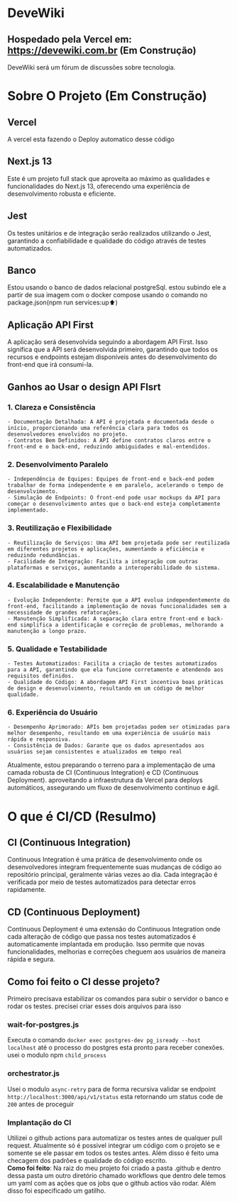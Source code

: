# DeveWiki

## Hospedado pela Vercel em: https://devewiki.com.br (Em Construção)

DeveWiki será um fórum de discussões sobre tecnologia.

# Sobre O Projeto (Em Construção)

## Vercel

A vercel esta fazendo o Deploy automatico desse código

## Next.js 13

Este é um projeto full stack que aproveita ao máximo as qualidades e funcionalidades do Next.js 13, oferecendo uma experiência de desenvolvimento robusta e eficiente.

## Jest

Os testes unitários e de integração serão realizados utilizando o Jest, garantindo a confiabilidade e qualidade do código através de testes automatizados.

## Banco

Estou usando o banco de dados relacional postgreSql. estou subindo ele a partir de sua imagem com o docker compose usando o comando no package.json(npm run services:up⬆️)

## Aplicação API First

A aplicação será desenvolvida seguindo a abordagem API First. Isso significa que a API será desenvolvida primeiro, garantindo que todos os recursos e endpoints estejam disponíveis antes do desenvolvimento do front-end que irá consumi-la.

## Ganhos ao Usar o design API FIsrt

### 1. Clareza e Consistência

    - Documentação Detalhada: A API é projetada e documentada desde o início, proporcionando uma referência clara para todos os desenvolvedores envolvidos no projeto.
    - Contratos Bem Definidos: A API define contratos claros entre o front-end e o back-end, reduzindo ambiguidades e mal-entendidos.

### 2. Desenvolvimento Paralelo

    - Independência de Equipes: Equipes de front-end e back-end podem trabalhar de forma independente e em paralelo, acelerando o tempo de desenvolvimento.
    - Simulação de Endpoints: O front-end pode usar mockups da API para começar o desenvolvimento antes que o back-end esteja completamente implementado.

### 3. Reutilização e Flexibilidade

    - Reutilização de Serviços: Uma API bem projetada pode ser reutilizada em diferentes projetos e aplicações, aumentando a eficiência e reduzindo redundâncias.
    - Facilidade de Integração: Facilita a integração com outras plataformas e serviços, aumentando a interoperabilidade do sistema.

### 4. Escalabilidade e Manutenção

    - Evolução Independente: Permite que a API evolua independentemente do front-end, facilitando a implementação de novas funcionalidades sem a necessidade de grandes refatorações.
    - Manutenção Simplificada: A separação clara entre front-end e back-end simplifica a identificação e correção de problemas, melhorando a manutenção a longo prazo.

### 5. Qualidade e Testabilidade

    - Testes Automatizados: Facilita a criação de testes automatizados para a API, garantindo que ela funcione corretamente e atendendo aos requisitos definidos.
    - Qualidade do Código: A abordagem API First incentiva boas práticas de design e desenvolvimento, resultando em um código de melhor qualidade.

### 6. Experiência do Usuário

    - Desempenho Aprimorado: APIs bem projetadas podem ser otimizadas para melhor desempenho, resultando em uma experiência de usuário mais rápida e responsiva.
    - Consistência de Dados: Garante que os dados apresentados aos usuários sejam consistentes e atualizados em tempo real

Atualmente, estou preparando o terreno para a implementação de uma camada robusta de CI (Continuous Integration) e CD (Continuous Deployment). aproveitando a infraestrutura da Vercel para deploys automáticos, assegurando um fluxo de desenvolvimento contínuo e ágil.

# O que é CI/CD (Resulmo)

## CI (Continuous Integration)

Continuous Integration é uma prática de desenvolvimento onde os desenvolvedores integram frequentemente suas mudanças de código ao repositório principal, geralmente várias vezes ao dia.
Cada integração é verificada por meio de testes automatizados para detectar erros rapidamente.

## CD (Continuous Deployment)

Continuous Deployment é uma extensão do Continuous Integration onde cada alteração de código que passa nos testes automatizados é automaticamente implantada em produção. Isso permite que novas funcionalidades, melhorias e correções cheguem aos usuários de maneira rápida e segura.

## Como foi feito o CI desse projeto?

Primeiro precisava estabilizar os comandos para subir o servidor o banco e rodar os testes. precisei criar esses dois arquivos para isso

### wait-for-postgres.js

Executa o comando `docker exec postgres-dev pg_isready --host localhost` até o processo do postgres esta pronto para receber conexões. usei o modulo npm `child_process`

### orchestrator.js

Usei o modulo `async-retry` para de forma recursiva validar se endpoint `http://localhost:3000/api/v1/status` esta retornando um status code de `200` antes de proceguir

### Implantação do CI

Utilizei o github actions para automatizar os testes antes de qualquer pull request. Atualmente só é possivel integrar um código com o projeto se e somente se ele passar em todos os testes antes. Além disso é feito uma checagem dos padrões e qualidade do código escrito.<br>
**Como foi feito**: Na raiz do meu projeto foi criado a pasta .github e dentro dessa pasta um outro diretório chamado workflows que dentro dele temos um yaml com as ações que os jobs que o github actios vão rodar. Além disso foi especificado um gatilho.
